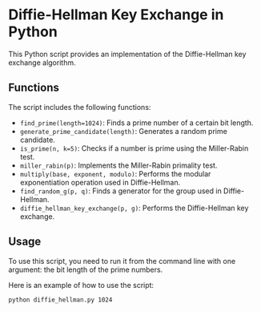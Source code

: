 # Diffie-Hellman Key Exchange in Python

This Python script provides an implementation of the Diffie-Hellman key exchange algorithm.

## Functions

The script includes the following functions:

- `find_prime(length=1024)`: Finds a prime number of a certain bit length.
- `generate_prime_candidate(length)`: Generates a random prime candidate.
- `is_prime(n, k=5)`: Checks if a number is prime using the Miller-Rabin test.
- `miller_rabin(p)`: Implements the Miller-Rabin primality test.
- `multiply(base, exponent, modulo)`: Performs the modular exponentiation operation used in Diffie-Hellman.
- `find_random_g(p, q)`: Finds a generator for the group used in Diffie-Hellman.
- `diffie_hellman_key_exchange(p, g)`: Performs the Diffie-Hellman key exchange.

## Usage

To use this script, you need to run it from the command line with one argument: the bit length of the prime numbers.

Here is an example of how to use the script:

```bash
python diffie_hellman.py 1024